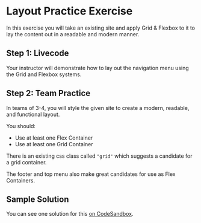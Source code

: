 # Layout Practice Exercise

In this exercise you will take an existing site and apply Grid & Flexbox to it to lay the content out in a readable and modern manner.

## Step 1:  Livecode

Your instructor will demonstrate how to lay out the navigation menu using the Grid and Flexbox systems.

## Step 2:  Team Practice

In teams of 3-4, you will style the given site to create a modern, readable, and functional layout.

You should:

- Use at least one Flex Container
- Use at least one Grid Container

There is an existing css class called `"grid"` which suggests a candidate for a grid container.

The footer and top menu also make great candidates for use as Flex Containers.

## Sample Solution

You can see one solution for this [on CodeSandbox](https://tmgwz.csb.app/).
